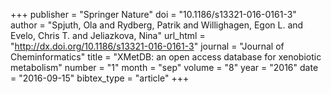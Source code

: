 +++
publisher = "Springer Nature"
doi = "10.1186/s13321-016-0161-3"
author = "Spjuth, Ola and Rydberg, Patrik and Willighagen, Egon L. and Evelo, Chris T. and Jeliazkova, Nina"
url_html = "http://dx.doi.org/10.1186/s13321-016-0161-3"
journal = "Journal of Cheminformatics"
title = "XMetDB: an open access database for xenobiotic metabolism"
number = "1"
month = "sep"
volume = "8"
year = "2016"
date = "2016-09-15"
bibtex_type = "article"
+++

